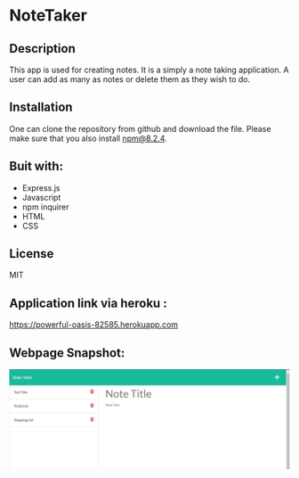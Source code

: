 # NoteTaker

## Description

This app is used for creating notes. It is a simply a note taking application. A user can add as many as notes or delete them as they wish to do. 

## Installation

One can clone the repository from github and download the file. Please make sure that you also install npm@8.2.4.

## Buit with:
- Express.js
-  Javascript
-  npm inquirer
-  HTML
-  CSS

## License

MIT


## Application link via heroku :

https://powerful-oasis-82585.herokuapp.com


## Webpage Snapshot:

![](https://github.com/spbhanda/NoteTaker/blob/main/images/NoteTaker_page.JPG)
